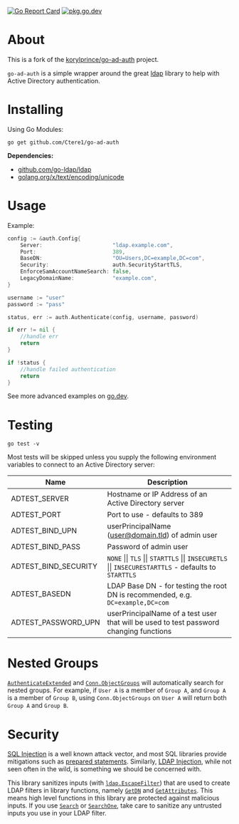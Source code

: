 [![Go Report Card](https://goreportcard.com/badge/github.com/Ctere1/go-ad-auth)](https://goreportcard.com/report/github.com/Ctere1/go-ad-auth) [![pkg.go.dev](https://img.shields.io/badge/go.dev-reference-007d9c?logo=go&logoColor=white&style=flat)](https://pkg.go.dev/github.com/Ctere1/go-ad-auth)

# About

This is a fork of the [korylprince/go-ad-auth](https://github.com/korylprince/go-ad-auth) project.  

`go-ad-auth` is a simple wrapper around the great [ldap](https://github.com/go-ldap/ldap) library to help with Active Directory authentication.

# Installing

Using Go Modules:

`go get github.com/Ctere1/go-ad-auth`

**Dependencies:**

* [github.com/go-ldap/ldap](https://github.com/go-ldap/ldap)
* [golang.org/x/text/encoding/unicode](https://pkg.go.dev/golang.org/x/text/encoding/unicode)


# Usage

Example:

```go
config := &auth.Config{
  	Server:                      "ldap.example.com",
	Port:                        389,
	BaseDN:                      "OU=Users,DC=example,DC=com",
	Security:                    auth.SecurityStartTLS,
	EnforceSamAccountNameSearch: false,
	LegacyDomainName:            "example.com",
}

username := "user"
password := "pass"

status, err := auth.Authenticate(config, username, password)

if err != nil {
    //handle err
    return
}

if !status {
    //handle failed authentication
    return
}
```

See more advanced examples on [go.dev](https://pkg.go.dev/github.com/Ctere1/go-ad-auth?tab=doc#pkg-examples).

# Testing

`go test -v`

Most tests will be skipped unless you supply the following environment variables to connect to an Active Directory server:

| Name                 | Description                                                                                           |
| -------------------- | ----------------------------------------------------------------------------------------------------- |
| ADTEST_SERVER        | Hostname or IP Address of an Active Directory server                                                  |
| ADTEST_PORT          | Port to use - defaults to 389                                                                         |
| ADTEST_BIND_UPN      | userPrincipalName (user@domain.tld) of admin user                                                     |
| ADTEST_BIND_PASS     | Password of admin user                                                                                |
| ADTEST_BIND_SECURITY | `NONE` \|\| `TLS` \|\| `STARTTLS` \|\| `INSECURETLS` \|\| `INSECURESTARTTLS` - defaults to `STARTTLS` |
| ADTEST_BASEDN        | LDAP Base DN - for testing the root DN is recommended, e.g. `DC=example,DC=com`                       |
| ADTEST_PASSWORD_UPN  | userPrincipalName of a test user that will be used to test password changing functions                |

# Nested Groups

[`AuthenticateExtended`](https://pkg.go.dev/github.com/Ctere1/go-ad-auth?tab=doc#AuthenticateExtended) and [`Conn.ObjectGroups`](https://pkg.go.dev/github.com/Ctere1/go-ad-auth?tab=doc#Conn.ObjectGroups) will automatically search for nested groups. For example, if `User A` is a member of `Group A`, and `Group A` is a member of `Group B`, using `Conn.ObjectGroups` on `User A` will return both `Group A` and `Group B`.

# Security

[SQL Injection](https://en.wikipedia.org/wiki/SQL_injection) is a well known attack vector, and most SQL libraries provide mitigations such as [prepared statements](https://en.wikipedia.org/wiki/Prepared_statement). Similarly, [LDAP Injection](https://www.owasp.org/index.php/Testing_for_LDAP_Injection_\(OTG-INPVAL-006\)), while not seen often in the wild, is something we should be concerned with.

This library sanitizes inputs (with [`ldap.EscapeFilter`](https://pkg.go.dev/github.com/go-ldap/ldap/v3?tab=doc#EscapeFilter)) that are used to create LDAP filters in library functions, namely [`GetDN`](https://pkg.go.dev/github.com/Ctere1/go-ad-auth#Conn.GetDN) and [`GetAttributes`](https://pkg.go.dev/github.com/Ctere1/go-ad-auth#Conn.GetAttributes). This means high level functions in this library are protected against malicious inputs. If you use [`Search`](https://pkg.go.dev/github.com/Ctere1/go-ad-auth#Conn.Search) or [`SearchOne`](https://pkg.go.dev/github.com/Ctere1/go-ad-auth#Conn.SearchOne), take care to sanitize any untrusted inputs you use in your LDAP filter.
